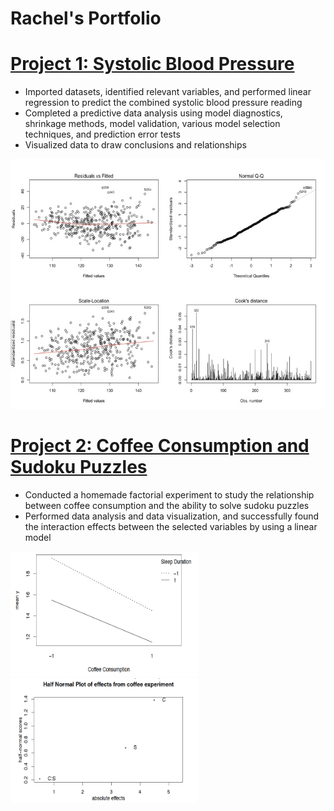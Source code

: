# Rachel's Portfolio

# [Project 1: Systolic Blood Pressure](https://github.com/hb-racheloh/systolic_blood_pressure)

- Imported datasets, identified relevant variables, and performed linear regression
to predict the combined systolic blood pressure reading
- Completed a predictive data analysis using model diagnostics, shrinkage
methods, model validation, various model selection techniques, and prediction
error tests
- Visualized data to draw conclusions and relationships

<img src="https://github.com/hb-racheloh/rachel-s_portfolio/blob/main/images/residuals_fitted.jpg" width="550" height="400">

# [Project 2: Coffee Consumption and Sudoku Puzzles](https://github.com/hb-racheloh/coffee_consumption_and_sudoku_puzzles)

- Conducted a homemade factorial experiment to study the relationship between
coffee consumption and the ability to solve sudoku puzzles
- Performed data analysis and data visualization, and successfully found the
interaction effects between the selected variables by using a linear model

<img src="https://github.com/hb-racheloh/rachel-s_portfolio/blob/main/images/interaction_effect.jpg" width="300" height="200"> <img src="https://github.com/hb-racheloh/rachel-s_portfolio/blob/main/images/half_normal_plot.jpg" width="300" height="200">
